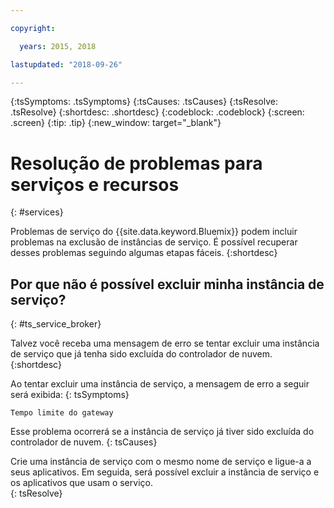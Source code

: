 ```yaml
---

copyright:

  years: 2015, 2018

lastupdated: "2018-09-26"

---
```



{:tsSymptoms: .tsSymptoms}
{:tsCauses: .tsCauses}
{:tsResolve: .tsResolve}
{:shortdesc: .shortdesc}
{:codeblock: .codeblock}
{:screen: .screen}
{:tip: .tip}
{:new_window: target="_blank"}


# Resolução de problemas para serviços e recursos
{: #services}

Problemas de serviço do {{site.data.keyword.Bluemix}} podem incluir problemas na exclusão de instâncias de serviço. É possível recuperar desses problemas seguindo algumas etapas fáceis.
{:shortdesc}

## Por que não é possível excluir minha instância de serviço?
{: #ts_service_broker}

Talvez você receba uma mensagem de erro se tentar excluir uma instância de serviço que já tenha sido excluída do controlador de nuvem.
{:shortdesc}

Ao tentar excluir uma instância de serviço, a mensagem de erro a seguir será exibida:
{: tsSymptoms}

`Tempo limite do gateway`

Esse problema ocorrerá se a instância de serviço já tiver sido excluída do controlador de nuvem.
{: tsCauses}

Crie uma instância de serviço com o mesmo nome de serviço e ligue-a a seus aplicativos. Em seguida, será possível excluir a instância de serviço e os aplicativos que usam o serviço.   
{: tsResolve}
